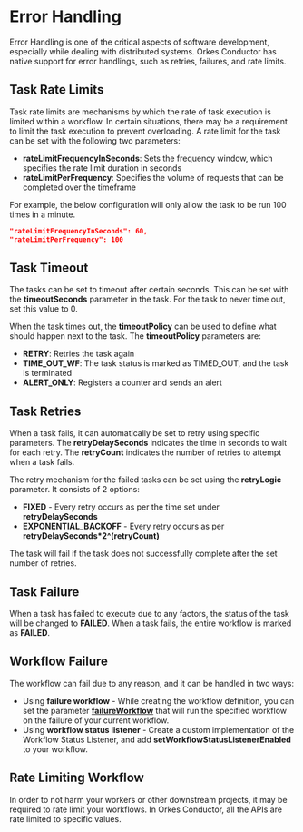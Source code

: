 # Error Handling

Error Handling is one of the critical aspects of software development, especially while dealing with distributed systems. Orkes Conductor has native support for error handlings, such as retries, failures, and rate limits.

## Task Rate Limits​

Task rate limits are mechanisms by which the rate of task execution is limited within a workflow. In certain situations, there may be a requirement to limit the task execution to prevent overloading. A rate limit for the task can be set with the following two parameters:

* **rateLimitFrequencyInSeconds**: Sets the frequency window, which specifies the rate limit duration in seconds
* **rateLimitPerFrequency**: Specifies the volume of requests that can be completed over the timeframe

For example, the below configuration will only allow the task to be run 100 times in a minute.

```json
"rateLimitFrequencyInSeconds": 60,
"rateLimitPerFrequency": 100
```

## Task Timeout​

The tasks can be set to timeout after certain seconds. This can be set with the **timeoutSeconds** parameter in the task. For the task to never time out, set this value to 0. 

When the task times out, the **timeoutPolicy** can be used to define what should happen next to the task. The **timeoutPolicy** parameters are:

* **RETRY**: Retries the task again
* **TIME_OUT_WF**: The task status is marked as TIMED_OUT, and the task is terminated
* **ALERT_ONLY**: Registers a counter and sends an alert

## Task Retries​

When a task fails, it can automatically be set to retry using specific parameters. The **retryDelaySeconds** indicates the time in seconds to wait for each retry. The **retryCount** indicates the number of retries to attempt when a task fails. 

The retry mechanism for the failed tasks can be set using the **retryLogic** parameter. It consists of 2 options: 

* **FIXED** - Every retry occurs as per the time set under **retryDelaySeconds**
* **EXPONENTIAL_BACKOFF** - Every retry occurs as per **retryDelaySeconds*2^(retryCount)**

The task will fail if the task does not successfully complete after the set number of retries.

## Task Failure​

When a task has failed to execute due to any factors, the status of the task will be changed to **FAILED**. When a task fails, the entire workflow is marked as **FAILED**.

## Workflow Failure​

The workflow can fail due to any reason, and it can be handled in two ways:

* Using **failure workflow** - While creating the workflow definition, you can set the parameter [**failureWorkflow**](/content/reference-docs/api/metadata/workflow-definitions#:~:text=Provide%20the%20workflow%20name%20to%20be%20triggered%20upon%20a%20failure%20of%20the%20execution%20of%20this%20workflow.) that will run the specified workflow on the failure of your current workflow.
* Using **workflow status listener** - Create a custom implementation of the Workflow Status Listener, and add **setWorkflowStatusListenerEnabled** to your workflow. 

## Rate Limiting Workflow​

In order to not harm your workers or other downstream projects, it may be required to rate limit your workflows. In Orkes Conductor, all the APIs are rate limited to specific values. 